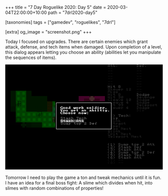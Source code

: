 +++
title = "7 Day Roguelike 2020: Day 5"
date = 2020-03-04T22:00:00+10:00
path = "7drl2020-day5"

[taxonomies]
tags = ["gamedev", "roguelikes", "7drl"]

[extra]
og_image = "screenshot.png"
+++

Today I focused on upgrades. There are certain enemies which grant attack, defense, and
tech items when damaged. Upon completion of a level, this dialog appears letting you
choose an ability (abilities let you manipulate the sequences of items).

![screenshot.png](screenshot.png)

Tomorrow I need to play the game a ton and tweak mechanics until it is fun.
I have an idea for a final boss fight: A slime which divides when hit, into slimes with
random combinations of properties!
